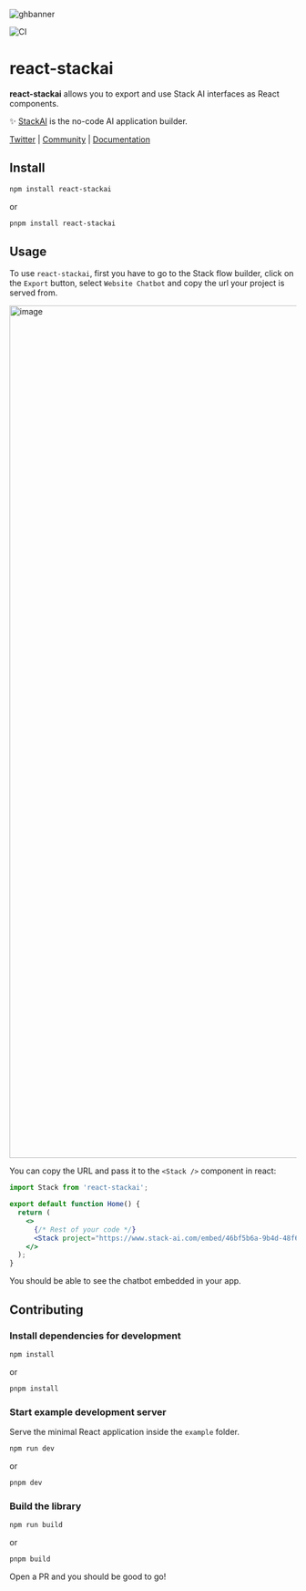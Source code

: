 
![ghbanner](https://github.com/stackai/react-stackai/assets/32944505/5722bae2-7b87-4e3f-9c10-8a001c3c78a7)

![CI](https://github.com/stackai/react-stackai/workflows/Check%20successful%20build/badge.svg)

# react-stackai

**react-stackai** allows you to export and use Stack AI interfaces as React components.

✨ [StackAI](https://stack-ai.com) is the no-code AI application builder.

[Twitter](https://twitter.com/StackAI_HQ?ref_src=twsrc%5Egoogle%7Ctwcamp%5Eserp%7Ctwgr%5Eauthor) | [Community](https://discord.gg/sSbwawtNsV) | [Documentation](https://stack-ai.com/docs)

## Install

```bash
npm install react-stackai
```

or

```bash
pnpm install react-stackai
```

## Usage

To use `react-stackai`, first you have to go to the Stack flow builder, click on the `Export` button, select `Website Chatbot` and copy the url your project is served from.

<img width="1496" alt="image" src="https://github.com/stackai/react-stackai/assets/32944505/d89109fb-8c33-41d3-ba67-d3145b6c581e">


You can copy the URL and pass it to the `<Stack />` component in react:

```jsx
import Stack from 'react-stackai';

export default function Home() {
  return (
    <>
      {/* Rest of your code */}
      <Stack project="https://www.stack-ai.com/embed/46bf5b6a-9b4d-48f6-8a13-cdfc4fe58520/11da0c81-afe2-4ccd-b498-807bbde8e7f1/653fefcfcc37c0093d55e6a9" />
    </>
  );
}
```

You should be able to see the chatbot embedded in your app.

## Contributing

### Install dependencies for development

```bash
npm install
```

or

```bash
pnpm install
```

### Start example development server

Serve the minimal React application inside the `example` folder.

```bash
npm run dev
```

or

```bash
pnpm dev
```

### Build the library

```bash
npm run build
```

or

```bash
pnpm build
```

Open a PR and you should be good to go!
